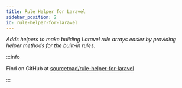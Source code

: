 ```yaml
---
title: Rule Helper for Laravel
sidebar_position: 2
id: rule-helper-for-laravel
---
```


_Adds helpers to make building Laravel rule arrays easier by providing helper methods for the built-in rules._


:::info

Find on GitHub at [sourcetoad/rule-helper-for-laravel](https://github.com/sourcetoad/rule-helper-for-laravel)

:::